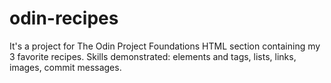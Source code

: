 # odin-recipes

It's a project for The Odin Project Foundations HTML section containing my 3 favorite recipes. Skills demonstrated: elements and tags, lists, links, images, commit messages.